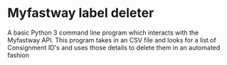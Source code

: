 # Myfastway label deleter
A basic Python 3 command line program which interacts with the Myfastway API. This program takes in an CSV file and looks for a list of Consignment ID's and uses those details to delete them in an automated fashion
